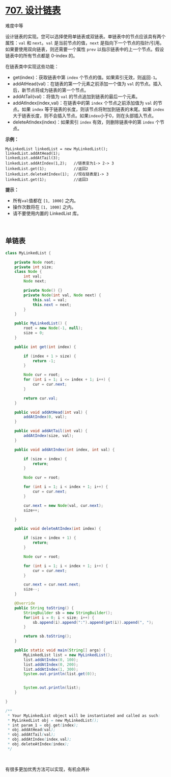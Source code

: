 # [707. 设计链表](https://leetcode.cn/problems/design-linked-list/)

难度中等

设计链表的实现。您可以选择使用单链表或双链表。单链表中的节点应该具有两个属性：`val` 和 `next`。`val` 是当前节点的值，`next` 是指向下一个节点的指针/引用。如果要使用双向链表，则还需要一个属性 `prev` 以指示链表中的上一个节点。假设链表中的所有节点都是 0-index 的。

在链表类中实现这些功能：

- get(index)：获取链表中第 `index` 个节点的值。如果索引无效，则返回`-1`。
- addAtHead(val)：在链表的第一个元素之前添加一个值为 `val` 的节点。插入后，新节点将成为链表的第一个节点。
- addAtTail(val)：将值为 `val` 的节点追加到链表的最后一个元素。
- addAtIndex(index,val)：在链表中的第 `index` 个节点之前添加值为 `val` 的节点。如果 `index` 等于链表的长度，则该节点将附加到链表的末尾。如果 `index` 大于链表长度，则不会插入节点。如果`index`小于0，则在头部插入节点。
- deleteAtIndex(index)：如果索引 `index` 有效，则删除链表中的第 `index` 个节点。

 

**示例：**

```
MyLinkedList linkedList = new MyLinkedList();
linkedList.addAtHead(1);
linkedList.addAtTail(3);
linkedList.addAtIndex(1,2);   //链表变为1-> 2-> 3
linkedList.get(1);            //返回2
linkedList.deleteAtIndex(1);  //现在链表是1-> 3
linkedList.get(1);            //返回3
```

 

**提示：**

- 所有`val`值都在 `[1, 1000]` 之内。
- 操作次数将在 `[1, 1000]` 之内。
- 请不要使用内置的 LinkedList 库。

&nbsp;

##  单链表

```java
class MyLinkedList {

    private Node root;
    private int size;
    class Node {
        int val;
        Node next;

        private Node() {}
        private Node(int val, Node next) {
            this.val = val;
            this.next = next;
        }
    }

    public MyLinkedList() {
        root = new Node(-1, null);
        size = 0;
    }

    public int get(int index) {

        if (index + 1 > size) {
            return -1;
        }

        Node cur = root;
        for (int i = 1; i <= index + 1; i++) {
            cur = cur.next;
        }

        return cur.val;
    }

    public void addAtHead(int val) {
        addAtIndex(0, val);
    }

    public void addAtTail(int val) {
        addAtIndex(size, val);
    }

    public void addAtIndex(int index, int val) {

        if (size < index) {
            return;
        }

        Node cur = root;

        for (int i = 1; i < index + 1; i++) {
            cur = cur.next;
        }

        cur.next = new Node(val, cur.next);
        size++;

    }

    public void deleteAtIndex(int index) {

        if (size < index + 1) {
            return;
        }

        Node cur = root;

        for (int i = 1; i < index + 1; i++) {
            cur = cur.next;
        }

        cur.next = cur.next.next;
        size--;
    }

    @Override
    public String toString() {
        StringBuilder sb = new StringBuilder();
        for(int i = 0; i < size; i++) {
            sb.append(i).append(":").append(get(i)).append(", ");
        }

        return sb.toString();
    }

    public static void main(String[] args) {
        MyLinkedList list = new MyLinkedList();
        list.addAtIndex(0, 100);
        list.addAtIndex(0, 200);
        list.addAtIndex(1, 300);
        System.out.println(list.get(0));


        System.out.println(list);
    }

}

/**
 * Your MyLinkedList object will be instantiated and called as such:
 * MyLinkedList obj = new MyLinkedList();
 * int param_1 = obj.get(index);
 * obj.addAtHead(val);
 * obj.addAtTail(val);
 * obj.addAtIndex(index,val);
 * obj.deleteAtIndex(index);
 */
```

&nbsp;

有很多更加优秀方法可以实现，有机会再补